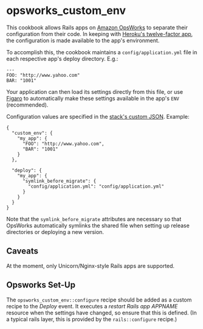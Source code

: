 opsworks\_custom\_env
===================

This cookbook allows Rails apps on [Amazon OpsWorks](http://aws.amazon.com/opsworks/) to separate their configuration from their code. In keeping with [Heroku's twelve-factor app](http://www.12factor.net/config), the configuration is made available to the app's environment.

To accomplish this, the cookbook maintains a `config/application.yml` file in each respective app's deploy directory. E.g.:

    ---
    FOO: "http://www.yahoo.com"
    BAR: "1001"

Your application can then load its settings directly from this file, or use [Figaro](https://github.com/laserlemon/figaro) to automatically make these settings available in the app's `ENV` (recommended).

Configuration values are specified in the [stack's custom JSON](http://docs.aws.amazon.com/opsworks/latest/userguide/workingstacks-json.html). Example:

    {
      "custom_env": {
        "my_app": {
          "FOO": "http://www.yahoo.com",
          "BAR": "1001"
        }
      },
      
      "deploy": {
        "my_app": {
          "symlink_before_migrate": {
            "config/application.yml": "config/application.yml"
          }
        }
      }
    }

Note that the `symlink_before_migrate` attributes are necessary so that OpsWorks automatically symlinks the shared file when setting up release directories or deploying a new version.


Caveats
-------

At the moment, only Unicorn/Nginx-style Rails apps are supported.


Opsworks Set-Up
---------------

The `opsworks_custom_env::configure` recipe should be added as a custom recipe to the _Deploy_ event. It executes a _restart Rails app APPNAME_ resource when the settings have changed, so ensure that this is defined. (In a typical rails layer, this is provided by the `rails::configure` recipe.)
